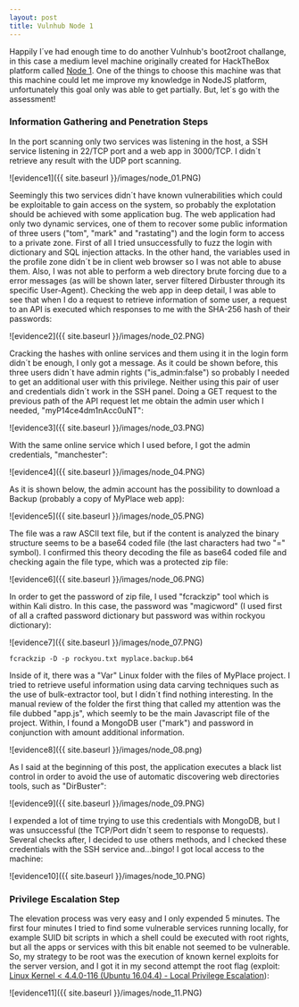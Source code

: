 ```yaml
---
layout: post
title: Vulnhub Node 1
---
```


Happily I´ve had enough time to do another Vulnhub's boot2root challange, in this case a medium level machine originally created for HackTheBox platform called [Node 1](https://www.vulnhub.com/entry/node-1,252/). One of the things to choose this machine was that this machine could let me improve my knowledge in NodeJS platform, unfortunately this goal only was able to get partially. But, let´s go with the assessment!
### Information Gathering and Penetration Steps
In the port scanning only two services was listening in the host, a SSH service listening in 22/TCP port and a web app in 3000/TCP. I didn´t retrieve any result with the UDP port scanning.

![evidence1]({{ site.baseurl }}/images/node_01.PNG)

Seemingly this two services didn´t have known vulnerabilities which could be exploitable to gain access on the system, so probably the explotation should be achieved with some application bug. The web application had only two dynamic services, one of them to recover some public information of three users ("tom", "mark" and "rastating") and the login form to access to a private zone. First of all I tried unsuccessfully to fuzz the login with dictionary and SQL injection attacks. In the other hand, the variables used in the profile zone didn´t be in client web browser so I was not able to abuse them. Also, I was not able to perform a web directory brute forcing due to a error messages (as will be shown later, server filtered Dirbuster through its specific User-Agent). Checking the web app in deep detail, I was able to see that when I do a request to retrieve information of some user, a request to an API is executed which responses to me with the SHA-256 hash of their passwords:

![evidence2]({{ site.baseurl }}/images/node_02.PNG)

Cracking the hashes with online services and them using it in the login form didn´t be enough, I only got a message. As it could be shown before, this three users didn´t have admin rights ("is_admin:false") so probably I needed to get an additional user with this privilege. Neither using this pair of user and credentials didn´t work in the SSH panel. Doing a GET request to the previous path of the API request let me obtain the admin user which I needed, "myP14ce4dm1nAcc0uNT":

![evidence3]({{ site.baseurl }}/images/node_03.PNG)

With the same online service which I used before, I got the admin credentials, "manchester":

![evidence4]({{ site.baseurl }}/images/node_04.PNG)

As it is shown below, the admin account has the possibility to download a Backup (probably a copy of MyPlace web app):

![evidence5]({{ site.baseurl }}/images/node_05.PNG)

The file was a raw ASCII text file, but if the content is analyzed the binary structure seems to be a base64 coded file (the last characters had two "=" symbol). I confirmed this theory decoding the file as base64 coded file and checking again the file type, which was a protected zip file:

![evidence6]({{ site.baseurl }}/images/node_06.PNG)

In order to get the password of zip file, I used "fcrackzip" tool which is within Kali distro. In this case, the password was "magicword" (I used first of all a crafted password dictionary but password was within rockyou dictionary):

![evidence7]({{ site.baseurl }}/images/node_07.PNG)

```
fcrackzip -D -p rockyou.txt myplace.backup.b64
```

Inside of it, there was a "Var" Linux folder with the files of MyPlace project. I tried to retrieve useful information using data carving techniques such as the use of bulk-extractor tool, but I didn´t find nothing interesting. In the manual review of the folder the first thing that called my attention was the file dubbed "app.js", which seemly to be the main Javascript file of the project. Within, I found a MongoDB user ("mark") and password in conjunction with amount additional information.

![evidence8]({{ site.baseurl }}/images/node_08.png)

As I said at the beginning of this post, the application executes a black list control in order to avoid the use of automatic discovering web directories tools, such as "DirBuster":

![evidence9]({{ site.baseurl }}/images/node_09.PNG)

I expended a lot of time trying to use this credentials with MongoDB, but I was unsuccessful (the TCP/Port didn´t seem to response to requests). Several checks after, I decided to use others methods, and I checked these credentials with the SSH service and...bingo! I got local access to the machine:

![evidence10]({{ site.baseurl }}/images/node_10.PNG)

### Privilege Escalation Step

The elevation process was very easy and I only expended 5 minutes. The first four minutes I tried to find some vulnerable services running locally, for example SUID bit scripts in which a shell could be executed with root rights, but all the apps or services with this bit enable not seemed to be vulnerable. So, my strategy to be root was the execution of known kernel exploits for the server version, and I got it in my second attempt the root flag (exploit: [Linux Kernel < 4.4.0-116 (Ubuntu 16.04.4) - Local Privilege Escalation](https://www.exploit-db.com/exploits/44298/)):

![evidence11]({{ site.baseurl }}/images/node_11.PNG)
